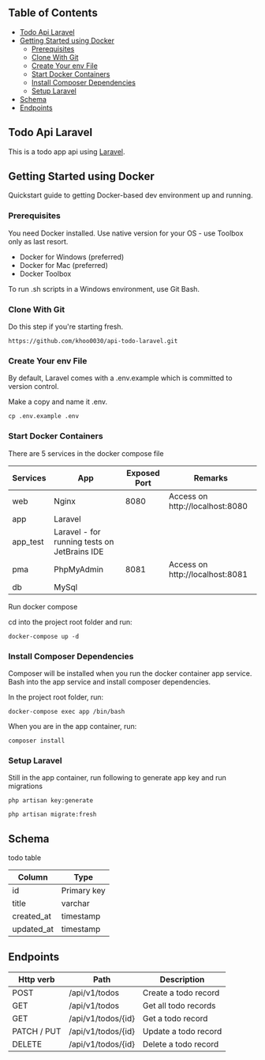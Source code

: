 ## Table of Contents
- [Todo Api Laravel](#todo-api-laravel)
- [Getting Started using Docker](#getting-started-using-docker)
    * [Prerequisites](#prerequisites)
    * [Clone With Git](#clone-with-git)
    * [Create Your env File](#create-your-env-file)
    * [Start Docker Containers](#start-docker-containers)
    * [Install Composer Dependencies](#install-composer-dependencies)
    * [Setup Laravel](#setup-laravel)
- [Schema](#schema)
- [Endpoints](#endpoints)

## Todo Api Laravel
This is a todo app api using [Laravel](https://laravel.com/).

## Getting Started using Docker

Quickstart guide to getting Docker-based dev environment up and running.

### Prerequisites

You need Docker installed. Use native version for your OS - use Toolbox only as last resort.
- Docker for Windows (preferred)
- Docker for Mac (preferred)
- Docker Toolbox

To run .sh scripts in a Windows environment, use Git Bash.

### Clone With Git

Do this step if you're starting fresh.

```
https://github.com/khoo0030/api-todo-laravel.git
```

### Create Your env File

By default, Laravel comes with a .env.example which is committed to version control.

Make a copy and name it .env.

```
cp .env.example .env
```

### Start Docker Containers
There are 5 services in the docker compose file

| Services | App | Exposed Port | Remarks |
| --- | --- | --- | --- |
| web | Nginx | 8080| Access on http://localhost:8080 |
| app | Laravel | | |
| app_test | Laravel - for running tests on JetBrains IDE | | |
| pma | PhpMyAdmin | 8081 | Access on http://localhost:8081 |
| db | MySql | | |

Run docker compose

cd into the project root folder and run:

```
docker-compose up -d
```

### Install Composer Dependencies
Composer will be installed when you run the docker container app service.
Bash into the app service and install composer dependencies.

In the project root folder, run:

```
docker-compose exec app /bin/bash
```

When you are in the app container, run:

```
composer install
```

### Setup Laravel

Still in the app container, run following to generate app key and run migrations

```
php artisan key:generate
```

```
php artisan migrate:fresh
```

## Schema

todo table

| Column | Type | 
| --- | --- | 
| id | Primary key | 
| title | varchar | 
| created_at | timestamp | 
| updated_at | timestamp | 

## Endpoints

| Http verb | Path | Description | 
| --- | --- | --- | 
| POST | /api/v1/todos | Create a todo record | 
| GET | /api/v1/todos | Get all todo records | 
| GET | /api/v1/todos/{id} | Get a todo record | 
| PATCH / PUT | /api/v1/todos/{id} | Update a todo record | 
| DELETE | /api/v1/todos/{id} | Delete a todo record | 

